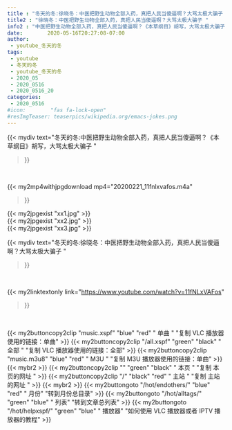 ```yaml
---
title : "冬天的冬:徐晓冬：中医把野生动物全部入药，真把人民当傻逼啊？大骂太极大骗子 "
title2 : "徐晓冬：中医把野生动物全部入药，真把人民当傻逼啊？大骂太极大骗子 "
info2 : "中医把野生动物全部入药，真把人民当傻逼啊？《本草纲目》胡写，大骂太极大骗子 "
date:        2020-05-16T20:27:08-07:00
author:
 - youtube_冬天的冬
tags:
 - youtube
 - 冬天的冬
 - youtube_冬天的冬
 - 2020_05
 - 2020_0516
 - 2020_0516_20
categories:
 - 2020_0516
#icon:        "fas fa-lock-open"
#resImgTeaser: teaserpics/wikipedia.org/emacs-jokes.png
---
```


{{< mydiv text="冬天的冬:中医把野生动物全部入药，真把人民当傻逼啊？《本草纲目》胡写，大骂太极大骗子 "
>}}
<br>


{{< my2mp4withjpgdownload mp4="20200221_11fnlxvafos.m4a"
>}}

{{< my2jpgexist "xx1.jpg" >}}<br>
{{< my2jpgexist "xx2.jpg" >}}<br>
{{< my2jpgexist "xx3.jpg" >}}<br>



{{< mydiv text="冬天的冬:徐晓冬：中医把野生动物全部入药，真把人民当傻逼啊？大骂太极大骗子 "
>}}
<br>

{{< my2linktextonly link="https://www.youtube.com/watch?v=11fNLxVAFos"
>}}


<br>

{{< my2buttoncopy2clip "music.xspf"        "blue"   "red"    " 单曲 "  "复制 VLC 播放器使用的链接：单曲" >}} {{< my2buttoncopy2clip "/all.xspf"         "green"  "black"  " 全部 "  "复制 VLC 播放器使用的链接：全部" >}} {{< my2buttoncopy2clip "music.m3u8"        "blue"   "red"    " M3U  "    "复制 M3U 播放器使用的链接：单曲" >}} {{< mybr2 >}} {{< my2buttoncopy2clip ""                  "green"  "black"  " 本页 "    "复制 本页的网址 " >}} {{< my2buttoncopy2clip "/"                 "black"  "red"    " 主站 "    "复制 主站的网址 " >}} {{< mybr2 >}} {{< my2buttongoto      "/hot/endothers/"   "blue"   "red"    " 月份"   "转到月份总目录" >}} {{< my2buttongoto      "/hot/alltags/"     "green"  "blue"   " 列表"   "转到文章总列表" >}} {{< my2buttongoto      "/hot/helpxspf/"    "green"  "blue"   " 播放器" "如何使用 VLC 播放器或者 IPTV 播放器的教程" >}} 
